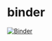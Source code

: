 # binder

[![Binder](https://mybinder.org/badge_logo.svg)](https://mybinder.org/v2/gh/MoonlightPanel/binder.git/HEAD)
